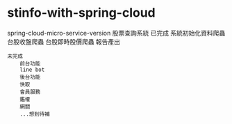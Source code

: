 # stinfo-with-spring-cloud
spring-cloud-micro-service-version
股票查詢系統
    已完成
        系統初始化資料爬蟲
        台股收盤爬蟲
        台股即時股價爬蟲
        報告產出

    未完成    
        前台功能
        line bot
        後台功能
        快取
        會員服務
        鑑權
        網關
        ...想到待補
    
